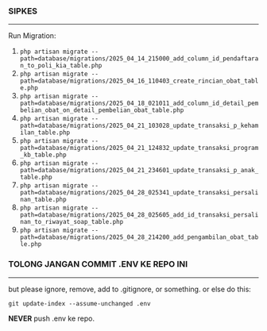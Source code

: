 ### SIPKES
<hr>
Run Migration:

1. ```php artisan migrate --path=database/migrations/2025_04_14_215000_add_column_id_pendaftaran_to_poli_kia_table.php```
2. ```php artisan migrate --path=database/migrations/2025_04_16_110403_create_rincian_obat_table.php```
3. ```php artisan migrate --path=database/migrations/2025_04_18_021011_add_column_id_detail_pembelian_obat_on_detail_pembelian_obat_table.php```
4. ```php artisan migrate --path=database/migrations/2025_04_21_103028_update_transaksi_p_kehamilan_table.php```
5. ```php artisan migrate --path=database/migrations/2025_04_21_124832_update_transaksi_program_kb_table.php```
6. ```php artisan migrate --path=database/migrations/2025_04_21_234601_update_transaksi_p_anak_table.php```
7. ```php artisan migrate --path=database/migrations/2025_04_28_025341_update_transaksi_persalinan_table.php```
8. ```php artisan migrate --path=database/migrations/2025_04_28_025605_add_id_transaksi_persalinan_to_riwayat_soap_table.php```
9. ```php artisan migrate --path=database/migrations/2025_04_28_214200_add_pengambilan_obat_table.php```

### TOLONG JANGAN COMMIT .ENV KE REPO INI
<hr>
but please ignore, remove, add to .gitignore, or something. or else do this:

```git update-index --assume-unchanged .env```

<b>NEVER</b> push .env ke repo.

